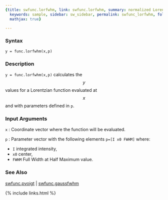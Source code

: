 ```yaml
---
{title: swfunc.lorfwhm, link: swfunc.lorfwhm, summary: normalized Lorentzian function,
  keywords: sample, sidebar: sw_sidebar, permalink: swfunc_lorfwhm, folder: swfunc,
  mathjax: true}

---
```

  
### Syntax
  
`y = func.lorfwhm(x,p)`
  
### Description
  
`y = func.lorfwhm(x,p)` calculates the $$y$$ values for a Lorentzian
function evaluated at $$x$$ and with parameters defined in `p`.
  
### Input Arguments
  
`x`
: Coordinate vector where the function will be evaluated.
  
`p`
: Parameter vector with the following elements `p=[I x0 FWHM]` where:
  * `I`       integrated intensity,
  * `x0`      center,
  * `FWHM`    Full Width at Half Maximum value.
  
### See Also
  
[swfunc.pvoigt](swfunc_pvoigt) \| [swfunc.gaussfwhm](swfunc_gaussfwhm)
 

{% include links.html %}
